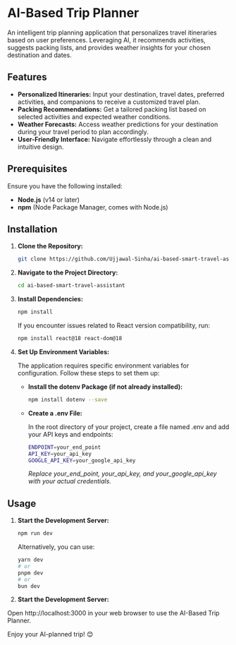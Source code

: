# AI-Based Trip Planner

An intelligent trip planning application that personalizes travel itineraries based on user preferences. Leveraging AI, it recommends activities, suggests packing lists, and provides weather insights for your chosen destination and dates.

## Features

- **Personalized Itineraries:** Input your destination, travel dates, preferred activities, and companions to receive a customized travel plan.
- **Packing Recommendations:** Get a tailored packing list based on selected activities and expected weather conditions.
- **Weather Forecasts:** Access weather predictions for your destination during your travel period to plan accordingly.
- **User-Friendly Interface:** Navigate effortlessly through a clean and intuitive design.

## Prerequisites

Ensure you have the following installed:

- **Node.js** (v14 or later)
- **npm** (Node Package Manager, comes with Node.js)

## Installation

1. **Clone the Repository:**

   ```bash
   git clone https://github.com/Ujjawal-Sinha/ai-based-smart-travel-assistant.git

2. **Navigate to the Project Directory:**

   ```bash
   cd ai-based-smart-travel-assistant

3. **Install Dependencies:**

   ```bash
   npm install
   ```
   If you encounter issues related to React version compatibility, run:
   ```bash
   npm install react@18 react-dom@18

 4. **Set Up Environment Variables:**  


    The application requires specific environment variables for configuration. Follow these steps to set them up:

      - **Install the dotenv Package (if not already installed):**
      
          ```bash
          npm install dotenv --save
          ```

      - **Create a .env File:**


           In the root directory of your project, create a file named .env and add your API keys and endpoints:

         ```bash
         ENDPOINT=your_end_point
         API_KEY=your_api_key
         GOOGLE_API_KEY=your_google_api_key
         ```
           *Replace your_end_point, your_api_key, and your_google_api_key with your actual credentials.*


## Usage

  1. **Start the Development Server:**

     ```bash
     npm run dev
     ```
     
     Alternatively, you can use:
     ```bash
     yarn dev
     # or
     pnpm dev
     # or
     bun dev
     ```

  2. **Start the Development Server:**

   Open http://localhost:3000 in your web browser to use the AI-Based Trip Planner.


  Enjoy your AI-planned trip! 😊  
